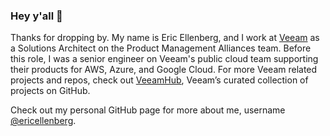 ### Hey y'all 👋

Thanks for dropping by. My name is Eric Ellenberg, and I work at [Veeam](https://www.veeam.com/) as a Solutions Architect on the Product Management Alliances team. Before this role, I was a senior engineer on Veeam's public cloud team supporting their products for AWS, Azure, and Google Cloud. For more Veeam related projects and repos, check out [VeeamHub](https://github.com/veeamhub), Veeam’s curated collection of projects on GitHub.

Check out my personal GitHub page for more about me, username [@ericellenberg](https://github.com/ericellenberg).
